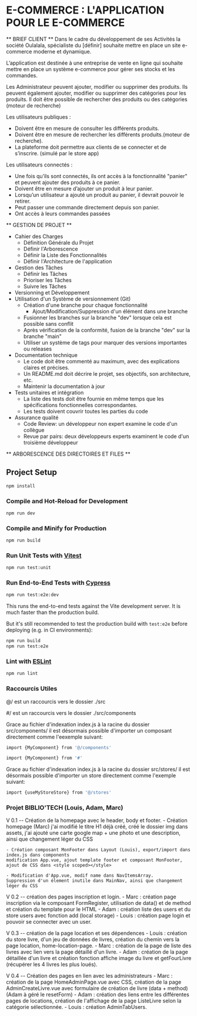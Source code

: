 # E-COMMERCE : L'APPLICATION POUR LE E-COMMERCE

** BRIEF CLIENT **
Dans le cadre du développement de ses Activités la société Oulalala, spécialiste du [définir] souhaite mettre en place un site e-commerce moderne et dynamique.

L’application est destinée à une entreprise de vente en ligne qui souhaite mettre en place un système e-commerce pour gérer ses stocks et les commandes.

Les Administrateur peuvent ajouter, modifier ou supprimer des produits. 
Ils peuvent également ajouter, modifier ou supprimer des catégories pour les produits.
Il doit être possible de rechercher des produits ou des catégories (moteur de recherche)

Les utilisateurs publiques :
- Doivent être en mesure de consulter les différents produits.
- Doivent être en mesure de rechercher les différents produits.(moteur de recherche).
- La plateforme doit permettre aux clients de se connecter et de s’inscrire. (simulé par le store app)

Les utilisateurs connectés :
- Une fois qu’ils sont connectés, ils ont accès à la fonctionnalité "panier" et peuvent ajouter des produits à ce panier.
- Doivent être en mesure d’ajouter un produit à leur panier.
- Lorsqu’un utilisateur a ajouté un produit au panier, il devrait pouvoir le retirer.
- Peut passer une commande directement depuis son panier.
- Ont accès à leurs commandes passées



** GESTION DE PROJET **
- Cahier des Charges
    - Définition Générale du Projet
    - Définir l'Arborescence
    - Définir la Liste des Fonctionnalités
    - Définir l'Architecture de l'application
- Gestion des Tâches
    - Définir les Tâches
    - Prioriser les Tâches
    - Suivre les Tâches
- Versionning et Développement
- Utilisation d'un Système de versionnement (Git)
    - Création d'une branche pour chaque fonctionnalité
        - Ajout/Modification/Suppression d'un élément dans une branche
    - Fusionner les branches sur la branche "dev" lorsque cela est possible sans conflit
    - Après vérification de la conformité, fusion de la branche "dev" sur la branche "main"
    - Utiliser un système de tags pour marquer des versions importantes ou releases
- Documentation technique
    - Le code doit être commenté au maximum, avec des explications claires et précises.
    - Un README.md doit décrire le projet, ses objectifs, son architecture, etc.
    - Maintenir la documentation à jour
- Tests unitaires et intégration
    - La liste des  tests doit être fournie en même temps que les spécifications fonctionnelles correspondantes.
    - Les tests doivent couvrir toutes les parties du code
- Assurance qualité
    - Code Review: un développeur non expert examine le code d'un collègue
    - Revue par pairs: deux développeurs experts examinent le code d'un troisième développeur

** ARBORESCENCE DES DIRECTOIRES ET FILES **



## Project Setup

```sh
npm install
```

### Compile and Hot-Reload for Development

```sh
npm run dev
```

### Compile and Minify for Production

```sh
npm run build
```

### Run Unit Tests with [Vitest](https://vitest.dev/)

```sh
npm run test:unit
```

### Run End-to-End Tests with [Cypress](https://www.cypress.io/)

```sh
npm run test:e2e:dev
```

This runs the end-to-end tests against the Vite development server.
It is much faster than the production build.

But it's still recommended to test the production build with `test:e2e` before deploying (e.g. in CI environments):

```sh
npm run build
npm run test:e2e
```

### Lint with [ESLint](https://eslint.org/)

```sh
npm run lint
```


### Raccourcis Utiles

@/ est un raccourcis vers le dossier ./src

#/ est un raccourcis vers le dossier ./src/components

Grace au fichier d'indexation index.js à la racine du dossier src/components/ il est désormais possible d'importer un composant directement comme l'eexemple suivant:
```sh
import {MyComponent} from '@/components'
```
```sh
import {MyComponent} from '#'
```

Grace au fichier d'indexation index.js à la racine du dossier src/stores/ il est désormais possible d'importer un store directement comme l'exemple suivant:
```sh
import {useMyStoreStore} from '@/stores'
```



### Projet BIBLIO'TECH (Louis, Adam, Marc)

V 0.1 -- Création de la homepage avec le header, body et footer.
    - Création homepage (Marc) j'ai modifié le titre H1 déjà créé, créé le dossier img dans assets,
    j'ai ajouté une carte google map + une photo et une description, ainsi que changement léger du CSS

    - Création composant MonFooter dans Layout (Louis), export/import dans index.js dans components
    modification App.vue, ajout template footer et composant MonFooter, ajout de CSS dans <style scoped></style>

    - Modification d'App.vue, modif name dans NavItemsArray. 
    Suppression d'un élement inutile dans MainNav, ainsi que changement léger du CSS

V 0.2 -- création des pages inscription et login.
    - Marc : création page inscription via le composant FormRegister, utilisation de data() et de method et création du template pour le HTML
    - Adam : création liste des users et du store users avec fonction add (local storage)
    - Louis : création page login et pouvoir se connecter avec un user.

V 0.3 -- création de la page location et ses dépendences
    - Louis : création du store livre, d'un jeu de données de livres, création du chemin vers la page location, home-location-page.
    - Marc : création de la page de liste des livres avec lien vers la page détaillé d'un livre.
    - Adam : création de la page détaillée d'un livre et création fonction affiche image du livre et getFourLivre (récupérer les 4 livres les plus loués).

V 0.4 -- Création des pages en lien avec les administrateurs
    - Marc : création de la page HomeAdminPage.vue avec CSS, création de la page AdminCreateLivre.vue avec formulaire de création de livre (data + method) (Adam à géré le resetForm)
    - Adam : création des liens entre les différentes pages de locations, création de l'affichage de la page ListeLivre selon la catégorie sélectionnée.
    - Louis : création AdminTabUsers.
